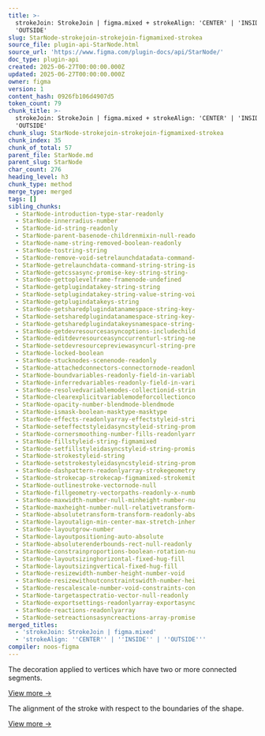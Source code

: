 ```yaml
---
title: >-
  strokeJoin: StrokeJoin | figma.mixed + strokeAlign: 'CENTER' | 'INSIDE' |
  'OUTSIDE'
slug: StarNode-strokejoin-strokejoin-figmamixed-strokea
source_file: plugin-api-StarNode.html
source_url: 'https://www.figma.com/plugin-docs/api/StarNode/'
doc_type: plugin-api
created: 2025-06-27T00:00:00.000Z
updated: 2025-06-27T00:00:00.000Z
owner: figma
version: 1
content_hash: 0926fb106d4907d5
token_count: 79
chunk_title: >-
  strokeJoin: StrokeJoin | figma.mixed + strokeAlign: 'CENTER' | 'INSIDE' |
  'OUTSIDE'
chunk_slug: StarNode-strokejoin-strokejoin-figmamixed-strokea
chunk_index: 35
chunk_of_total: 57
parent_file: StarNode.md
parent_slug: StarNode
char_count: 276
heading_level: h3
chunk_type: method
merge_type: merged
tags: []
sibling_chunks:
  - StarNode-introduction-type-star-readonly
  - StarNode-innerradius-number
  - StarNode-id-string-readonly
  - StarNode-parent-basenode-childrenmixin-null-reado
  - StarNode-name-string-removed-boolean-readonly
  - StarNode-tostring-string
  - StarNode-remove-void-setrelaunchdatadata-command-
  - StarNode-getrelaunchdata-command-string-string-is
  - StarNode-getcssasync-promise-key-string-string-
  - StarNode-gettoplevelframe-framenode-undefined
  - StarNode-getplugindatakey-string-string
  - StarNode-setplugindatakey-string-value-string-voi
  - StarNode-getplugindatakeys-string
  - StarNode-getsharedplugindatanamespace-string-key-
  - StarNode-setsharedplugindatanamespace-string-key-
  - StarNode-getsharedplugindatakeysnamespace-string-
  - StarNode-getdevresourcesasyncoptions-includechild
  - StarNode-editdevresourceasynccurrenturl-string-ne
  - StarNode-setdevresourcepreviewasyncurl-string-pre
  - StarNode-locked-boolean
  - StarNode-stucknodes-scenenode-readonly
  - StarNode-attachedconnectors-connectornode-readonl
  - StarNode-boundvariables-readonly-field-in-variabl
  - StarNode-inferredvariables-readonly-field-in-vari
  - StarNode-resolvedvariablemodes-collectionid-strin
  - StarNode-clearexplicitvariablemodeforcollectionco
  - StarNode-opacity-number-blendmode-blendmode
  - StarNode-ismask-boolean-masktype-masktype
  - StarNode-effects-readonlyarray-effectstyleid-stri
  - StarNode-seteffectstyleidasyncstyleid-string-prom
  - StarNode-cornersmoothing-number-fills-readonlyarr
  - StarNode-fillstyleid-string-figmamixed
  - StarNode-setfillstyleidasyncstyleid-string-promis
  - StarNode-strokestyleid-string
  - StarNode-setstrokestyleidasyncstyleid-string-prom
  - StarNode-dashpattern-readonlyarray-strokegeometry
  - StarNode-strokecap-strokecap-figmamixed-strokemit
  - StarNode-outlinestroke-vectornode-null
  - StarNode-fillgeometry-vectorpaths-readonly-x-numb
  - StarNode-maxwidth-number-null-minheight-number-nu
  - StarNode-maxheight-number-null-relativetransform-
  - StarNode-absolutetransform-transform-readonly-abs
  - StarNode-layoutalign-min-center-max-stretch-inher
  - StarNode-layoutgrow-number
  - StarNode-layoutpositioning-auto-absolute
  - StarNode-absoluterenderbounds-rect-null-readonly
  - StarNode-constrainproportions-boolean-rotation-nu
  - StarNode-layoutsizinghorizontal-fixed-hug-fill
  - StarNode-layoutsizingvertical-fixed-hug-fill
  - StarNode-resizewidth-number-height-number-void
  - StarNode-resizewithoutconstraintswidth-number-hei
  - StarNode-rescalescale-number-void-constraints-con
  - StarNode-targetaspectratio-vector-null-readonly
  - StarNode-exportsettings-readonlyarray-exportasync
  - StarNode-reactions-readonlyarray
  - StarNode-setreactionsasyncreactions-array-promise
merged_titles:
  - 'strokeJoin: StrokeJoin | figma.mixed'
  - 'strokeAlign: ''CENTER'' | ''INSIDE'' | ''OUTSIDE'''
compiler: noos-figma
---
```


The decoration applied to vertices which have two or more connected segments.

[View more →](/plugin-docs/api/properties/nodes-strokejoin/)

The alignment of the stroke with respect to the boundaries of the shape.

[View more →](/plugin-docs/api/properties/nodes-strokealign/)
